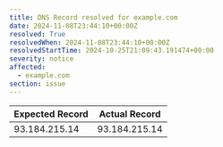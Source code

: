 ```yaml
---
title: DNS Record resolved for example.com
date: 2024-11-08T23:44:10+00:00Z
resolved: True
resolvedWhen: 2024-11-08T23:44:10+00:00Z
resolvedStartTime: 2024-10-25T21:09:43.191474+00:00
severity: notice
affected:
  - example.com
section: issue
---
```


| Expected Record  | Actual Record  |
|------------------|----------------|
| 93.184.215.14 | 93.184.215.14 |
